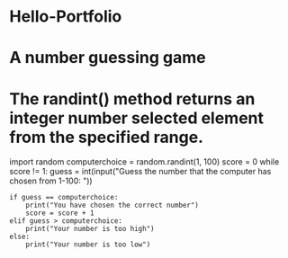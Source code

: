 # Hello-Portfolio
# A number guessing game
# The randint() method returns an integer number selected element from the specified range.

import random 
computerchoice = random.randint(1, 100)
score = 0
while score != 1:
    guess = int(input("Guess the number that the computer has chosen from 1-100: "))
    
    if guess == computerchoice:
        print("You have chosen the correct number")
        score = score + 1 
    elif guess > computerchoice:
        print("Your number is too high")
    else:
        print("Your number is too low")
